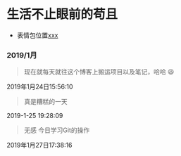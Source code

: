 # 生活不止眼前的苟且

- 表情包位置[xxx](https://www.webfx.com/tools/emoji-cheat-sheet/)

### 2019/1月
> 现在就每天就往这个博客上搬运项目以及笔记，哈哈   :laughing:

 2019年1月24日15:56:10

 > 真是糟糕的一天
 
 2019-1-25 19:28:09

 > 无感 今日学习Git的操作

 2019年1月27日17:38:16